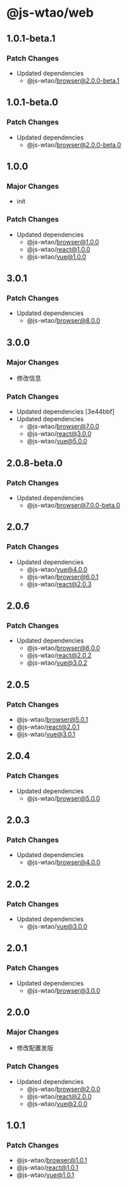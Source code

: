# @js-wtao/web

## 1.0.1-beta.1

### Patch Changes

- Updated dependencies
  - @js-wtao/browser@2.0.0-beta.1

## 1.0.1-beta.0

### Patch Changes

- Updated dependencies
  - @js-wtao/browser@2.0.0-beta.0

## 1.0.0

### Major Changes

- init

### Patch Changes

- Updated dependencies
  - @js-wtao/browser@1.0.0
  - @js-wtao/react@1.0.0
  - @js-wtao/vue@1.0.0

## 3.0.1

### Patch Changes

- Updated dependencies
  - @js-wtao/browser@8.0.0

## 3.0.0

### Major Changes

- 修改信息

### Patch Changes

- Updated dependencies [3e44bbf]
- Updated dependencies
  - @js-wtao/browser@7.0.0
  - @js-wtao/react@3.0.0
  - @js-wtao/vue@5.0.0

## 2.0.8-beta.0

### Patch Changes

- Updated dependencies
  - @js-wtao/browser@7.0.0-beta.0

## 2.0.7

### Patch Changes

- Updated dependencies
  - @js-wtao/vue@4.0.0
  - @js-wtao/browser@6.0.1
  - @js-wtao/react@2.0.3

## 2.0.6

### Patch Changes

- Updated dependencies
  - @js-wtao/browser@6.0.0
  - @js-wtao/react@2.0.2
  - @js-wtao/vue@3.0.2

## 2.0.5

### Patch Changes

- @js-wtao/browser@5.0.1
- @js-wtao/react@2.0.1
- @js-wtao/vue@3.0.1

## 2.0.4

### Patch Changes

- Updated dependencies
  - @js-wtao/browser@5.0.0

## 2.0.3

### Patch Changes

- Updated dependencies
  - @js-wtao/browser@4.0.0

## 2.0.2

### Patch Changes

- Updated dependencies
  - @js-wtao/vue@3.0.0

## 2.0.1

### Patch Changes

- Updated dependencies
  - @js-wtao/browser@3.0.0

## 2.0.0

### Major Changes

- 修改配置发版

### Patch Changes

- Updated dependencies
  - @js-wtao/browser@2.0.0
  - @js-wtao/react@2.0.0
  - @js-wtao/vue@2.0.0

## 1.0.1

### Patch Changes

- @js-wtao/browser@1.0.1
- @js-wtao/react@1.0.1
- @js-wtao/vue@1.0.1
